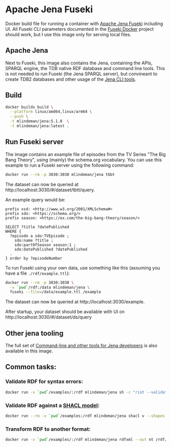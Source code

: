 # Apache Jena Fuseki

Docker build file for running a container with [Apache Jena Fuseki](https://jena.apache.org/documentation/fuseki2/) including UI. All Fuseki CLI parameters documented in the [Fuseki Docker](https://jena.apache.org/documentation/fuseki2/fuseki-main#fuseki-docker) project should work, but I use this image only for serving local files.

## Apache Jena
Next to Fuseki, this image also contains the Jena, containing the APIs, SPARQL engine, the TDB native RDF database and command line tools. This is not needed to run Fuseki (the Jena SPARQL server), but convineant to create TDB2 databases and other usage of the [Jena CLI tools](https://jena.apache.org/documentation/tools/).

## Build
```bash
docker buildx build \
  --platform linux/amd64,linux/arm64 \
  --push \
  -t mlindeman/jena:5.1.0  \
  -t mlindeman/jena:latest .
```

## Run Fuseki server
The image contains an example file of episodes from the TV Series "The Big Bang Theory", using (mainly) the schema.org vocabulary. You can use this example to run a Fuseki server using the following command:
```bash
docker run --rm -p 3030:3030 mlindeman/jena tbbt
```

The dataset can now be queried at http://localhost:3030/#/dataset/tbtt/query.

An example query would be:
```SPARQL
prefix xsd: <http://www.w3.org/2001/XMLSchema#>
prefix sdo: <https://schema.org/>
prefix season: <https://ex.com/the-big-bang-theory/season/>

SELECT ?title ?datePublished
WHERE {
  ?episode a sdo:TVEpisode ; 
  	sdo:name ?title ; 
   	sdo:partOfSeason season:1 ;
    sdo:datePublished ?datePublished
  .
} order by ?episodeNumber
```

To run Fuseki using your own data, use something like this (assuming you have a file `./rdf/example.ttl`):
```bash
docker run --rm -p 3030:3030 \
  -v `pwd`/rdf:/data mlindeman/jena \
  fuseki --file=/data/example.ttl /example
```
The dataset can now be queried at http://localhost:3030/example.

After startup, your dataset should be available with UI on http://localhost:3030/#/dataset/ds/query

## Other jena tooling
The full set of [Command-line and other tools for Jena developers](https://jena.apache.org/documentation/tools/index.html) is also available in this image.

## Common tasks:

### Validate RDF for syntax errors:
```bash
docker run -v `pwd`/examples/:/rdf mlindeman/jena sh -c "riot --validate /rdf/*.ttl"
```

### Validate RDF against a [SHACL model](https://www.w3.org/TR/shacl):
```bash
docker run --rm -v `pwd`/examples:/rdf mlindeman/jena shacl v --shapes /rdf/model.ttl --data /rdf/tbbt.ttl
```

### Transform RDF to another format:
```bash
docker run -v `pwd`/examples/:/rdf mlindeman/jena rdfxml --out nt /rdf/tbbt.ttl
```
